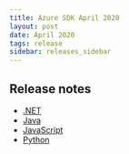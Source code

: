 ```yaml
---
title: Azure SDK April 2020
layout: post
date: April 2020
tags: release
sidebar: releases_sidebar
---
```

## Release notes

* [.NET](dotnet.md)
* [Java](java.md)
* [JavaScript](js.md)
* [Python](python.md)
